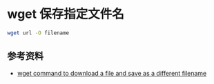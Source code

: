# wget 保存指定文件名

```bash
wget url -O filename
```

## 参考资料
* [wget command to download a file and save as a different filename](https://stackoverflow.com/questions/16678487/wget-command-to-download-a-file-and-save-as-a-different-filename)